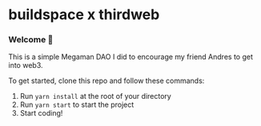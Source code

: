 # buildspace x thirdweb

### **Welcome 👋**
This is a simple Megaman DAO I did to encourage my friend Andres to get into web3.

To get started, clone this repo and follow these commands:

1. Run `yarn install` at the root of your directory
2. Run `yarn start` to start the project
3. Start coding!
